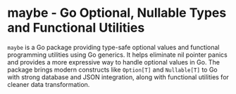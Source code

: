 # maybe - Go Optional, Nullable Types and Functional Utilities

`maybe` is a Go package providing type-safe optional values and functional
programming utilities using Go generics. It helps eliminate nil pointer panics
and provides a more expressive way to handle optional values in Go. The package
brings modern constructs like `Option[T]` and `Nullable[T]` to Go with strong
database and JSON integration, along with functional utilities for cleaner data
transformation.
